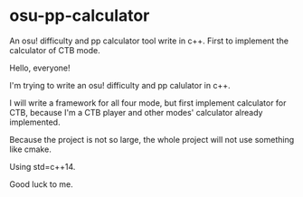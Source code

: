 # osu-pp-calculator

An osu! difficulty and pp calculator tool write in c++. First to implement the calculator of CTB mode.

Hello, everyone!

I'm trying to write an osu! difficulty and pp calulator in c++.

I will write a framework for all four mode, but first implement calculator for CTB, because I'm a CTB player and other modes' calculator already implemented.

Because the project is not so large, the whole project will not use something like cmake.

Using std=c++14.

Good luck to me.